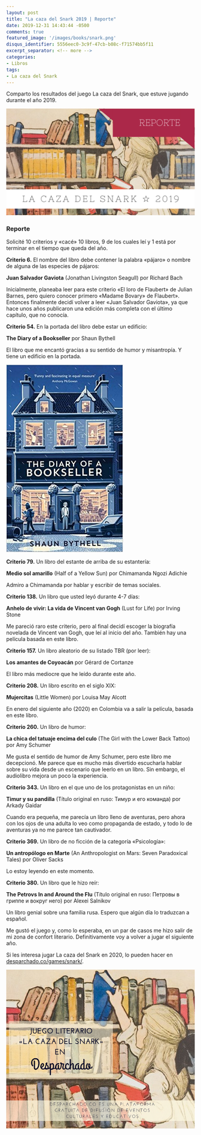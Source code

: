 ```yaml
---
layout: post
title: "La caza del Snark 2019 | Reporte"
date: 2019-12-31 14:43:44 -0500
comments: true
featured_image: '/images/books/snark.png'
disqus_identifier: 5556eec0-3c9f-47cb-b08c-f71574bb5f11
excerpt_separator: <!-- more -->
categories: 
- Libros
tags:
- La caza del Snark
---
```


Comparto los resultados del juego La caza del Snark, que estuve jugando durante el año 2019.

<!-- more -->

![](/images/posts/snark-reporte.png)

### Reporte

Solicité 10 criterios y «cacé» 10 libros, 9 de los cuales leí y 1 está por terminar en el tiempo que queda del año.

**Criterio 6.** El nombre del libro debe contener la palabra «pájaro» o nombre de alguna de las especies de pájaros:

**Juan Salvador Gaviota** (Jonathan Livingston Seagull) por Richard Bach

Inicialmente, planeaba leer para este criterio «El loro de Flaubert» de Julian Barnes, pero quiero conocer primero «Madame Bovary» de Flaubert». Entonces finalmente decidí volver a leer «Juan Salvador Gaviota», ya que hace unos años publicaron una edición más completa con el último capítulo, que no conocía.

**Criterio 54.** En la portada del libro debe estar un edificio:

**The Diary of a Bookseller** por Shaun Bythell

El libro que me encantó gracias a su sentido de humor y misantropía. Y tiene un edificio en la portada. 

![](/images/books/diary-of-a-bookseller.jpg)

**Criterio 79.** Un libro del estante de arriba de su estantería:

**Medio sol amarillo** (Half of a Yellow Sun) por Chimamanda Ngozi Adichie

Admiro a Chimamanda por hablar y escribir de temas sociales.

**Criterio 138.** Un libro que usted leyó durante 4-7 días:

**Anhelo de vivir: La vida de Vincent van Gogh** (Lust for Life) por Irving Stone

Me pareció raro este criterio, pero al final decidí escoger la biografía novelada de Vincent van Gogh, que leí al inicio del año. También hay una película basada en este libro.

**Criterio 157.** Un libro aleatorio de su listado TBR (por leer):

**Los amantes de Coyoacán** por Gérard de Cortanze

El libro más mediocre que he leído durante este año. 

**Criterio 208.** Un libro escrito en el siglo XIX:

**Mujercitas** (Little Women) por Louisa May Alcott

En enero del siguiente año (2020) en Colombia va a salir la película, basada en este libro.

**Criterio 260.** Un libro de humor:

**La chica del tatuaje encima del culo** (The Girl with the Lower Back Tattoo) por Amy Schumer

Me gusta el sentido de humor de Amy Schumer, pero este libro me decepcionó. Me parece que es mucho más divertido escucharla hablar sobre su vida desde un escenario que leerlo en un libro. Sin embargo, el audiolibro mejora un poco la experiencia.

**Criterio 343.** Un libro en el que uno de los protagonistas en un niño:

**Timur y su pandilla** (Título original en ruso: Тимур и его команда) por Arkady Gaidar

Cuando era pequeña, me parecía un libro lleno de aventuras, pero ahora con los ojos de una adulta lo veo como propaganda de estado, y todo lo de aventuras ya no me parece tan cautivador.

**Criterio 369.** Un libro de no ficción de la categoría «Psicología»:

**Un antropólogo en Marte** (An Anthropologist on Mars: Seven Paradoxical Tales) por Oliver Sacks

Lo estoy leyendo en este momento.

**Criterio 380.** Un libro que le hizo reír:

**The Petrovs In and Around the Flu** (Título original en ruso: Петровы в гриппе и вокруг него) por Alexei Salnikov

Un libro genial sobre una familia rusa. Espero que algún día lo traduzcan a español.

Me gustó el juego y, como lo esperaba, en un par de casos me hizo salir de mi zona de confort literario. Definitivamente voy a volver a jugar el siguiente año.

Si les interesa jugar La caza del Snark en 2020, lo pueden hacer en [desparchado.co/games/snark/](https://desparchado.co/games/snark/).

![](/images/books/snark.png)